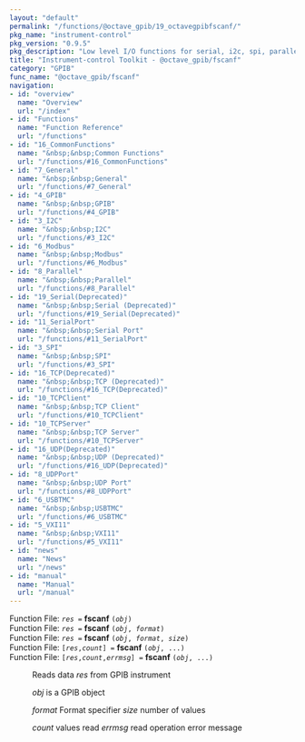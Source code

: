 ```yaml
---
layout: "default"
permalink: "/functions/@octave_gpib/19_octavegpibfscanf/"
pkg_name: "instrument-control"
pkg_version: "0.9.5"
pkg_description: "Low level I/O functions for serial, i2c, spi, parallel, tcp, gpib, modbus, vxi11, udp and usbtmc interfaces."
title: "Instrument-control Toolkit - @octave_gpib/fscanf"
category: "GPIB"
func_name: "@octave_gpib/fscanf"
navigation:
- id: "overview"
  name: "Overview"
  url: "/index"
- id: "Functions"
  name: "Function Reference"
  url: "/functions"
- id: "16_CommonFunctions"
  name: "&nbsp;&nbsp;Common Functions"
  url: "/functions/#16_CommonFunctions"
- id: "7_General"
  name: "&nbsp;&nbsp;General"
  url: "/functions/#7_General"
- id: "4_GPIB"
  name: "&nbsp;&nbsp;GPIB"
  url: "/functions/#4_GPIB"
- id: "3_I2C"
  name: "&nbsp;&nbsp;I2C"
  url: "/functions/#3_I2C"
- id: "6_Modbus"
  name: "&nbsp;&nbsp;Modbus"
  url: "/functions/#6_Modbus"
- id: "8_Parallel"
  name: "&nbsp;&nbsp;Parallel"
  url: "/functions/#8_Parallel"
- id: "19_Serial(Deprecated)"
  name: "&nbsp;&nbsp;Serial (Deprecated)"
  url: "/functions/#19_Serial(Deprecated)"
- id: "11_SerialPort"
  name: "&nbsp;&nbsp;Serial Port"
  url: "/functions/#11_SerialPort"
- id: "3_SPI"
  name: "&nbsp;&nbsp;SPI"
  url: "/functions/#3_SPI"
- id: "16_TCP(Deprecated)"
  name: "&nbsp;&nbsp;TCP (Deprecated)"
  url: "/functions/#16_TCP(Deprecated)"
- id: "10_TCPClient"
  name: "&nbsp;&nbsp;TCP Client"
  url: "/functions/#10_TCPClient"
- id: "10_TCPServer"
  name: "&nbsp;&nbsp;TCP Server"
  url: "/functions/#10_TCPServer"
- id: "16_UDP(Deprecated)"
  name: "&nbsp;&nbsp;UDP (Deprecated)"
  url: "/functions/#16_UDP(Deprecated)"
- id: "8_UDPPort"
  name: "&nbsp;&nbsp;UDP Port"
  url: "/functions/#8_UDPPort"
- id: "6_USBTMC"
  name: "&nbsp;&nbsp;USBTMC"
  url: "/functions/#6_USBTMC"
- id: "5_VXI11"
  name: "&nbsp;&nbsp;VXI11"
  url: "/functions/#5_VXI11"
- id: "news"
  name: "News"
  url: "/news"
- id: "manual"
  name: "Manual"
  url: "/manual"
---
```

<dl class="first-deftypefn">
<dt class="deftypefn" id="index-fscanf"><span class="category-def">Function File: </span><span><code class="def-type"><var class="var">res</var> =</code> <strong class="def-name">fscanf</strong> <code class="def-code-arguments">(<var class="var">obj</var>)</code><a class="copiable-link" href="#index-fscanf"></a></span></dt>
<dt class="deftypefnx def-cmd-deftypefn" id="index-fscanf-1"><span class="category-def">Function File: </span><span><code class="def-type"><var class="var">res</var> =</code> <strong class="def-name">fscanf</strong> <code class="def-code-arguments">(<var class="var">obj</var>, <var class="var">format</var>)</code><a class="copiable-link" href="#index-fscanf-1"></a></span></dt>
<dt class="deftypefnx def-cmd-deftypefn" id="index-fscanf-2"><span class="category-def">Function File: </span><span><code class="def-type"><var class="var">res</var> =</code> <strong class="def-name">fscanf</strong> <code class="def-code-arguments">(<var class="var">obj</var>, <var class="var">format</var>, <var class="var">size</var>)</code><a class="copiable-link" href="#index-fscanf-2"></a></span></dt>
<dt class="deftypefnx def-cmd-deftypefn" id="index-fscanf-3"><span class="category-def">Function File: </span><span><code class="def-type">[<var class="var">res</var>,<var class="var">count</var>] =</code> <strong class="def-name">fscanf</strong> <code class="def-code-arguments">(<var class="var">obj</var>, ...)</code><a class="copiable-link" href="#index-fscanf-3"></a></span></dt>
<dt class="deftypefnx def-cmd-deftypefn" id="index-fscanf-4"><span class="category-def">Function File: </span><span><code class="def-type">[<var class="var">res</var>,<var class="var">count</var>,<var class="var">errmsg</var>] =</code> <strong class="def-name">fscanf</strong> <code class="def-code-arguments">(<var class="var">obj</var>, ...)</code><a class="copiable-link" href="#index-fscanf-4"></a></span></dt>
<dd><p>Reads data <var class="var">res</var> from GPIB instrument
</p>
<p><var class="var">obj</var> is a GPIB object
</p>
<p><var class="var">format</var> Format specifier
 <var class="var">size</var> number of values
</p>
<p><var class="var">count</var> values read
 <var class="var">errmsg</var> read operation error message
</p>
</dd></dl>